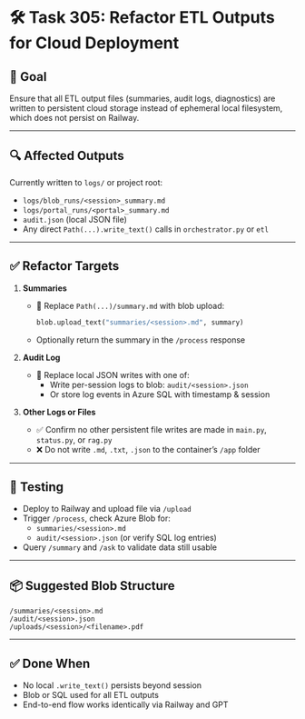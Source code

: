 # 🛠️ Task 305: Refactor ETL Outputs for Cloud Deployment

## 🎯 Goal
Ensure that all ETL output files (summaries, audit logs, diagnostics) are written to persistent cloud storage instead of ephemeral local filesystem, which does not persist on Railway.

---

## 🔍 Affected Outputs
Currently written to `logs/` or project root:
- `logs/blob_runs/<session>_summary.md`
- `logs/portal_runs/<portal>_summary.md`
- `audit.json` (local JSON file)
- Any direct `Path(...).write_text()` calls in `orchestrator.py` or `etl`

---

## ✅ Refactor Targets
1. **Summaries**
   - 🔁 Replace `Path(...)/summary.md` with blob upload:
     ```python
     blob.upload_text("summaries/<session>.md", summary)
     ```
   - Optionally return the summary in the `/process` response

2. **Audit Log**
   - 🔁 Replace local JSON writes with one of:
     - Write per-session logs to blob: `audit/<session>.json`
     - Or store log events in Azure SQL with timestamp & session

3. **Other Logs or Files**
   - ✅ Confirm no other persistent file writes are made in `main.py`, `status.py`, or `rag.py`
   - ❌ Do not write `.md`, `.txt`, `.json` to the container’s `/app` folder

---

## 🧪 Testing
- Deploy to Railway and upload file via `/upload`
- Trigger `/process`, check Azure Blob for:
  - `summaries/<session>.md`
  - `audit/<session>.json` (or verify SQL log entries)
- Query `/summary` and `/ask` to validate data still usable

---

## 📦 Suggested Blob Structure
```
/summaries/<session>.md
/audit/<session>.json
/uploads/<session>/<filename>.pdf
```

---

## ✅ Done When
- No local `.write_text()` persists beyond session
- Blob or SQL used for all ETL outputs
- End-to-end flow works identically via Railway and GPT
